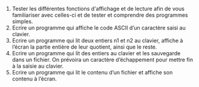 1. Tester les différentes fonctions d'affichage et de lecture afin de vous familiariser avec celles-ci et de tester et
comprendre des programmes simples.
2. Ecrire un programme qui affiche le code ASCII d’un caractère saisi au clavier.
3. Ecrire un programme qui lit deux entiers n1 et n2 au clavier, affiche à l’écran la partie entière de
leur quotient, ainsi que le reste.
4. Ecrire un programme qui lit des entiers au clavier et les sauvegarde dans un fichier. On prévoira
un caractère d’échappement pour mettre fin à la saisie au clavier.
5. Ecrire un programme qui lit le contenu d’un fichier et affiche son contenu à l’écran.
